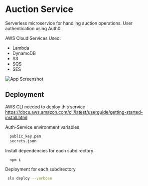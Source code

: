 
# Auction Service

Serverless microservice for handling auction operations. User authentication using Auth0.

AWS Cloud Services Used:
 - Lambda
 - DynamoDB
 - S3
 - SQS
 - SES

![App Screenshot](https://i.ibb.co/r0DqhGm/flow.png)

## Deployment
AWS CLI needed to deploy this service
https://docs.aws.amazon.com/cli/latest/userguide/getting-started-install.html

Auth-Service environment variables

```bash
  public_key.pem
  secrets.json

```


Install dependencies for each subdirectory

```bash
  npm i
```


Deployment for each subdirectory

```bash
 sls deploy --verbose
```

